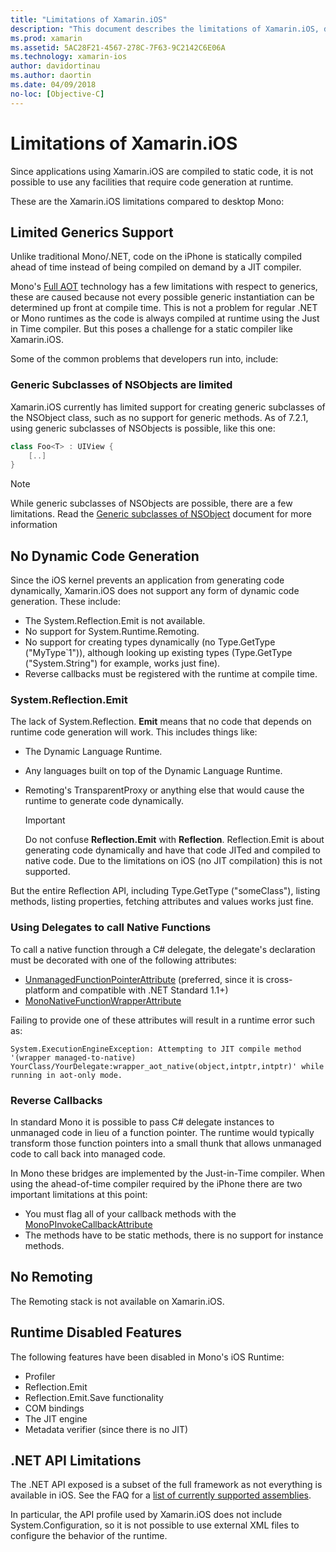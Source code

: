 ```yaml
---
title: "Limitations of Xamarin.iOS"
description: "This document describes the limitations of Xamarin.iOS, discussing generics, generic subclasses of NSObjects, P/Invokes in generic objects, and more."
ms.prod: xamarin
ms.assetid: 5AC28F21-4567-278C-7F63-9C2142C6E06A
ms.technology: xamarin-ios
author: davidortinau
ms.author: daortin
ms.date: 04/09/2018
no-loc: [Objective-C]
---
```


# Limitations of Xamarin.iOS

Since applications using Xamarin.iOS are compiled to static code,
it is not possible to use any facilities that require code generation at
runtime.

These are the Xamarin.iOS limitations compared to desktop Mono:

 <a name="Limited_Generics_Support"></a>

## Limited Generics Support

Unlike traditional Mono/.NET, code on the iPhone is statically compiled ahead
of time instead of being compiled on demand by a JIT compiler.

Mono's [Full AOT](https://www.mono-project.com/docs/advanced/aot/#full-aot) technology has a few limitations
with respect to generics, these are caused because not every
possible generic instantiation can be determined up front at
compile time. This is not a problem for regular .NET or Mono
runtimes as the code is always compiled at runtime using the
Just in Time compiler. But this poses a challenge for a static
compiler like Xamarin.iOS.

Some of the common problems that developers run into, include:

 <a name="Generic_Subclasses_of_NSObjects_are_limited"></a>

### Generic Subclasses of NSObjects are limited

Xamarin.iOS currently has limited support for creating generic subclasses of the
NSObject class, such as no support for generic methods. As of 7.2.1, using generic subclasses of NSObjects is possible, like this one:

```csharp
class Foo<T> : UIView {
    [..]
}
```

> [!NOTE]
> While generic subclasses of NSObjects are possible, there are a few limitations. Read the [Generic subclasses of NSObject](~/ios/internals/api-design/nsobject-generics.md) document for more information

 <a name="No_Dynamic_Code_Generation"></a>

## No Dynamic Code Generation

Since the iOS kernel prevents an application from generating code
dynamically, Xamarin.iOS does not support any form of dynamic code
generation. These include:

- The System.Reflection.Emit is not available.
- No support for System.Runtime.Remoting.
- No support for creating types dynamically (no Type.GetType ("MyType`1")), although looking up existing types (Type.GetType ("System.String") for example, works just fine).
- Reverse callbacks must be registered with the runtime at compile time.

 <a name="System.Reflection.Emit"></a>

### System.Reflection.Emit

The lack of System.Reflection. **Emit** means that no code that
depends on runtime code generation will work. This includes things like:

- The Dynamic Language Runtime.
- Any languages built on top of the Dynamic Language Runtime.
- Remoting's TransparentProxy or anything else that would cause the runtime to generate code dynamically.

  > [!IMPORTANT]
  > Do not confuse **Reflection.Emit** with **Reflection**. Reflection.Emit is about
  > generating code dynamically and have that code JITed and
  > compiled to native code. Due to the limitations on iOS
  > (no JIT compilation) this is not supported.

But the entire Reflection API, including Type.GetType
("someClass"), listing methods, listing properties, fetching
attributes and values works just fine.

### Using Delegates to call Native Functions

To call a native function through a C# delegate, the delegate's declaration
must be decorated with one of the following attributes:

- [UnmanagedFunctionPointerAttribute](xref:System.Runtime.InteropServices.UnmanagedFunctionPointerAttribute)
  (preferred, since it is cross-platform and compatible with .NET Standard
   1.1+)
- [MonoNativeFunctionWrapperAttribute](xref:ObjCRuntime.MonoNativeFunctionWrapperAttribute)

Failing to provide one of these attributes will result in a runtime
error such as:

```
System.ExecutionEngineException: Attempting to JIT compile method '(wrapper managed-to-native) YourClass/YourDelegate:wrapper_aot_native(object,intptr,intptr)' while running in aot-only mode.
```

 <a name="Reverse_Callbacks"></a>

### Reverse Callbacks

In standard Mono it is possible to pass C# delegate
instances to unmanaged code in lieu of a function pointer. The
runtime would typically transform those function pointers into
a small thunk that allows unmanaged code to call back into
managed code.

In Mono these bridges are implemented by the Just-in-Time
compiler. When using the ahead-of-time compiler required by
the iPhone there are two important limitations at this
point:

- You must flag all of your callback methods with the
  [MonoPInvokeCallbackAttribute](xref:ObjCRuntime.MonoPInvokeCallbackAttribute)
- The methods have to be static methods, there is no support for instance methods.

<a name="No_Remoting"></a>

## No Remoting

The Remoting stack is not available on Xamarin.iOS.

 <a name="Runtime_Disabled_Features"></a>

## Runtime Disabled Features

The following features have been disabled in Mono's iOS
Runtime:

- Profiler
- Reflection.Emit
- Reflection.Emit.Save functionality
- COM bindings
- The JIT engine
- Metadata verifier (since there is no JIT)

 <a name=".NET_API_Limitations"></a>

## .NET API Limitations

The .NET API exposed is a subset of the full framework as not everything is
available in iOS. See the FAQ for a [list of currently supported assemblies](~/cross-platform/internals/available-assemblies.md).

In particular, the API profile used by Xamarin.iOS does not
include System.Configuration, so it is not possible to use
external XML files to configure the behavior of the runtime.
